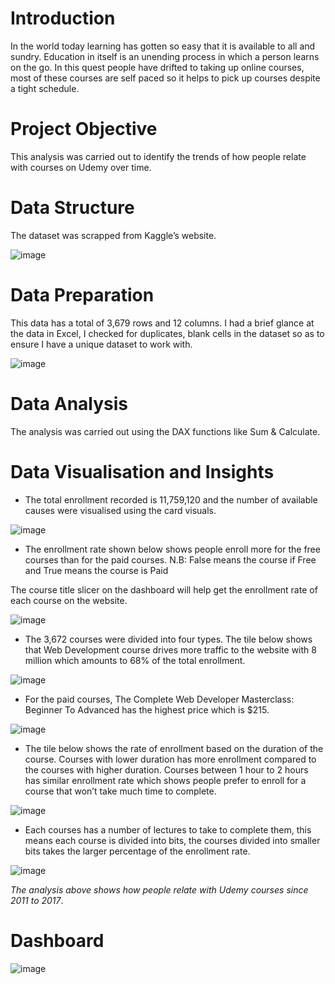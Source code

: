# Introduction
 In the world today learning has gotten so easy that it is available to all and sundry. Education in itself is an unending process in which a person learns on the go. In this quest people have drifted to taking up online courses, most of these courses are self paced so it helps to pick up courses despite a tight schedule.
 
# Project Objective
This analysis was carried out to identify the trends of how people relate with courses on Udemy over time.

# Data Structure
The dataset was scrapped from Kaggle’s website. 

![image](https://user-images.githubusercontent.com/101842162/179022221-7072c3ce-38fc-4fd2-9de8-7280f761c6d4.png)

# Data Preparation
This data has a total of 3,679 rows and 12 columns. I had a brief glance at the data in Excel, I checked for duplicates, blank cells in the dataset so as to ensure I have a unique dataset to work with.

![image](https://user-images.githubusercontent.com/101842162/179025733-f26170fc-90f2-4a57-b520-8cb6c23aefa4.png)

# Data Analysis 
The analysis was carried out using the DAX functions like Sum & Calculate.

# Data Visualisation and Insights
* The total enrollment recorded is 11,759,120 and the number of available causes were visualised using the card visuals.

![image](https://user-images.githubusercontent.com/101842162/179026410-b5ab3cb4-f2d3-49b5-b53d-23e88f3e7101.png)

* The enrollment rate shown below shows people enroll more for the free courses than for the paid courses.
N.B: False means the course if Free and True means the course is Paid

The course title slicer on the dashboard will help get the enrollment rate of each course on the website.

![image](https://user-images.githubusercontent.com/101842162/179027832-d4902a3a-3aef-4ac2-b966-d41f8015bd1d.png)

* The 3,672 courses were divided into four types. The tile below shows that Web Development course drives more traffic to the website with 8 million which amounts to 68% of the total enrollment.

![image](https://user-images.githubusercontent.com/101842162/179028304-3d4aae30-9f98-4dae-868f-ea0e7bc9401b.png)

* For the paid courses, The Complete Web Developer Masterclass: Beginner To Advanced has the highest price which is $215.

![image](https://user-images.githubusercontent.com/101842162/179028456-f8bdb47f-2892-4d7b-ad8d-04a48df3067e.png)

* The tile below shows the rate of enrollment based on the duration of the course. Courses with lower duration has more enrollment compared to the courses with higher duration. Courses between 1 hour to 2 hours has similar enrollment rate which shows people prefer to enroll for a course that won’t take much time to complete.

![image](https://user-images.githubusercontent.com/101842162/179028704-a5424111-7ea2-42d7-98fe-004c3d0c5c3a.png)

 * Each courses has a number of lectures to take to complete them, this means each course is divided into bits, the courses divided into smaller bits takes the larger percentage of the enrollment rate.

![image](https://user-images.githubusercontent.com/101842162/179028939-0b753c84-999e-4bf2-83c0-17d5a633e869.png)

*The analysis above shows how people relate with Udemy courses since 2011 to 2017*.

# Dashboard

![image](https://user-images.githubusercontent.com/101842162/179029058-8e9f3a43-40ca-4c58-a511-fe1b34a74d5c.png)



